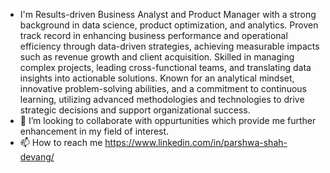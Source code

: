 - I'm Results-driven Business Analyst and Product Manager with a strong background in data science, product optimization, and analytics. Proven track 
record in enhancing business performance and operational efficiency through data-driven strategies, achieving measurable impacts such as 
revenue growth and client acquisition. Skilled in managing complex projects, leading cross-functional teams, and translating data insights into 
actionable solutions. Known for an analytical mindset, innovative problem-solving abilities, and a commitment to continuous learning, utilizing 
advanced methodologies and technologies to drive strategic decisions and support organizational success. 
- 💞️ I’m looking to collaborate with oppurtunities which provide me further enhancement in my field of interest.
- 📫 How to reach me https://www.linkedin.com/in/parshwa-shah-devang/

<!---
parshwa1809/parshwa1809 is a ✨ special ✨ repository because its `README.md` (this file) appears on your GitHub profile.
You can click the Preview link to take a look at your changes.
--->
